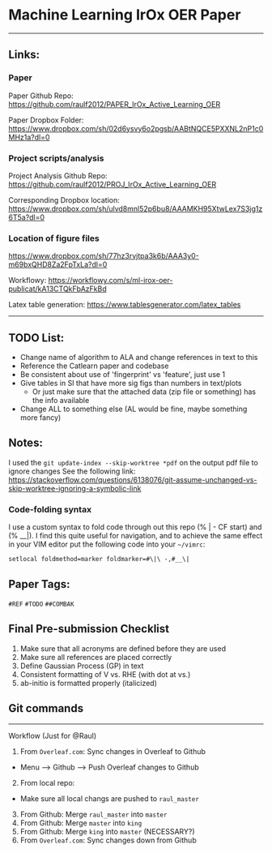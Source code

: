 # Machine Learning IrOx OER Paper
---

## Links:

### Paper
Paper Github Repo:
https://github.com/raulf2012/PAPER_IrOx_Active_Learning_OER

Paper Dropbox Folder:
https://www.dropbox.com/sh/02d6ysvy6o2pgsb/AABtNQCE5PXXNL2nP1c0MHz1a?dl=0

### Project scripts/analysis

Project Analysis Github Repo:
https://github.com/raulf2012/PROJ_IrOx_Active_Learning_OER

Corresponding Dropbox location:
https://www.dropbox.com/sh/ulvd8mnl52p6bu8/AAAMKH95XtwLex7S3jg1z6T5a?dl=0

### Location of figure files
https://www.dropbox.com/sh/77hz3rvjtpa3k6b/AAA3y0-m69bxQHD8Za2FpTxLa?dl=0


Workflowy: https://workflowy.com/s/ml-irox-oer-publicat/kA13CTQkFbAzFkBd

Latex table generation: https://www.tablesgenerator.com/latex_tables

---

## TODO List:
  * Change name of algorithm to ALA and change references in text to this
  * Reference the Catlearn paper and codebase
  * Be consistent about use of 'fingerprint' vs 'feature', just use 1
  * Give tables in SI that have more sig figs than numbers in text/plots
    * Or just make sure that the attached data (zip file or something) has the info available
  * Change ALL to something else (AL would be fine, maybe something more fancy)

## Notes:

I used the `git update-index --skip-worktree *pdf` on the output pdf file to ignore changes
See the following link:
https://stackoverflow.com/questions/6138076/git-assume-unchanged-vs-skip-worktree-ignoring-a-symbolic-link

### Code-folding syntax
I use a custom syntax to fold code through out this repo (% | - CF start) and (% \_\_|).
I find this quite useful for navigation, and to achieve the same effect in your VIM editor put the following code into your `~/vimrc`:

`setlocal foldmethod=marker foldmarker=#\|\ -,#__\|`



## Paper Tags:
  `#REF`
  `#TODO`
  `##COMBAK`

## Final Pre-submission Checklist
1. Make sure that all acronyms are defined before they are used
2. Make sure all references are placed correctly
3. Define Gaussian Process (GP) in text
4. Consistent formatting of V vs. RHE (with dot at vs.)
5. ab-initio is formatted properly (italicized)

## Git commands
---
Workflow (Just for @Raul)

1. From `Overleaf.com`: Sync changes in Overleaf to Github
  - Menu --> Github --> Push Overleaf changes to Github
2. From local repo:
  - Make sure all local changs are pushed to `raul_master`
3. From Github: Merge `raul_master` into `master`
4. From Github: Merge `master` into `king`
5. From Github: Merge `king` into `master` (NECESSARY?)
6. From `Overleaf.com`: Sync changes down from Github
